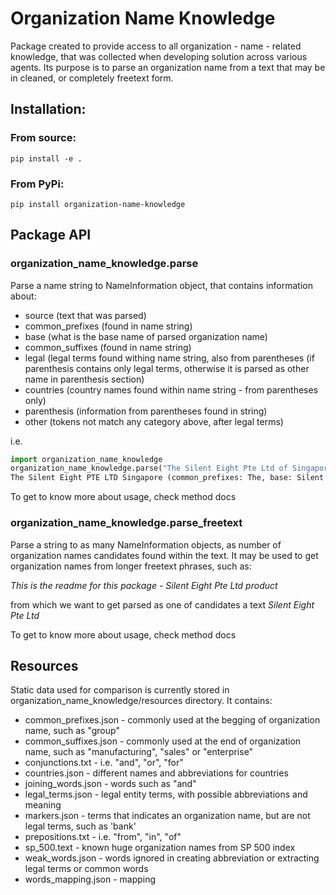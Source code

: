 # Organization Name Knowledge

Package created to provide access to all organization - name - related knowledge, that was collected when developing
solution across various agents. Its purpose is to parse an organization name from a text that may be in cleaned, 
or completely freetext form.

## Installation:
### From source:
```pip install -e .```
### From PyPi:
```pip install organization-name-knowledge```

## Package API

### organization_name_knowledge.parse
Parse a name string to NameInformation object, that contains information about:
- source (text that was parsed)
- common_prefixes (found in name string)
- base (what is the base name of parsed organization name)
- common_suffixes (found in name string)
- legal (legal terms found withing name string, also from parentheses 
  (if parenthesis contains only legal terms, otherwise it is parsed as other name in parenthesis section)
- countries (country names found within name string - from parentheses only)
- parenthesis (information from parentheses found in string)
- other (tokens not match any category above, after legal terms)

i.e.
```python
import organization_name_knowledge
organization_name_knowledge.parse("The Silent Eight Pte Ltd of Singapore")
The Silent Eight PTE LTD Singapore (common_prefixes: The, base: Silent Eight, legal: Pte Ltd, countries: Singapore, other: of)
```
To get to know more about usage, check method docs

### organization_name_knowledge.parse_freetext
Parse a string to as many NameInformation objects, as number of organization names candidates found within the text.
It may be used to get organization names from longer freetext phrases, such as:

*This is the readme for this package - Silent Eight Pte Ltd product*

from which we want to get parsed as one of candidates a text *Silent Eight Pte Ltd*

To get to know more about usage, check method docs

## Resources

Static data used for comparison is currently stored in organization_name_knowledge/resources directory. It contains:
* common_prefixes.json - commonly used at the begging of organization name, such as "group"
* common_suffixes.json - commonly used at the end of organization name, such as "manufacturing", "sales" or "enterprise"
* conjunctions.txt - i.e. "and", "or", "for"
* countries.json - different names and abbreviations for countries
* joining_words.json - words such as "and"
* legal_terms.json - legal entity terms, with possible abbreviations and meaning
* markers.json - terms that indicates an organization name, but are not legal terms, such as 'bank'
* prepositions.txt - i.e. "from", "in", "of"
* sp_500.text - known huge organization names from SP 500 index
* weak_words.json - words ignored in creating abbreviation or extracting legal terms or common words
* words_mapping.json - mapping 
